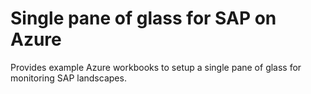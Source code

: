 # Single pane of glass for SAP on Azure
Provides example Azure workbooks to setup a single pane of glass for monitoring SAP landscapes.

